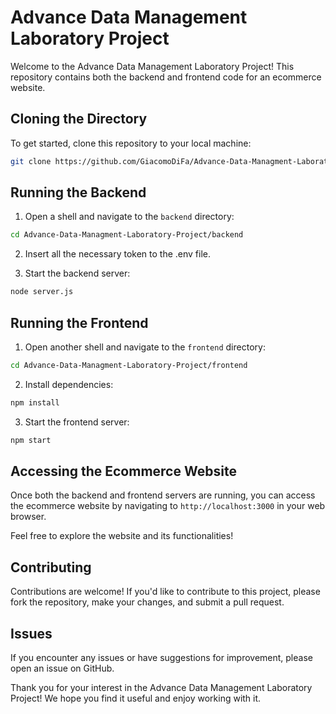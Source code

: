 # Advance Data Management Laboratory Project

Welcome to the Advance Data Management Laboratory Project! This repository contains both the backend and frontend code for an ecommerce website.

## Cloning the Directory

To get started, clone this repository to your local machine:

```bash
git clone https://github.com/GiacomoDiFa/Advance-Data-Managment-Laboratory-Project.git
```

## Running the Backend

1. Open a shell and navigate to the `backend` directory:

```bash
cd Advance-Data-Managment-Laboratory-Project/backend
```

2. Insert all the necessary token to the .env file.
   
3. Start the backend server:

```bash
node server.js
```

## Running the Frontend

1. Open another shell and navigate to the `frontend` directory:

```bash
cd Advance-Data-Managment-Laboratory-Project/frontend
```

2. Install dependencies:

```bash
npm install
```

3. Start the frontend server:

```bash
npm start
```

## Accessing the Ecommerce Website

Once both the backend and frontend servers are running, you can access the ecommerce website by navigating to `http://localhost:3000` in your web browser.

Feel free to explore the website and its functionalities!

## Contributing

Contributions are welcome! If you'd like to contribute to this project, please fork the repository, make your changes, and submit a pull request.

## Issues

If you encounter any issues or have suggestions for improvement, please open an issue on GitHub.

Thank you for your interest in the Advance Data Management Laboratory Project! We hope you find it useful and enjoy working with it.
